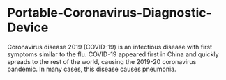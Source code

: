 # Portable-Coronavirus-Diagnostic-Device
Coronavirus disease 2019 (COVID-19) is an infectious disease with first symptoms similar to the flu. COVID-19 appeared first in China and quickly spreads to the rest of the world, causing the 2019-20 coronavirus pandemic. In many cases, this disease causes pneumonia.
